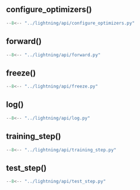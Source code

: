 
## configure_optimizers()

```python
--8<-- "../lightning/api/configure_optimizers.py"
```

## forward()

```python
--8<-- "../lightning/api/forward.py"
```

## freeze()

```python
--8<-- "../lightning/api/freeze.py"
```

## log()

```python
--8<-- "../lightning/api/log.py"
```

## training_step()

```python
--8<-- "../lightning/api/training_step.py"
```


## test_step()

```python
--8<-- "../lightning/api/test_step.py"
```
